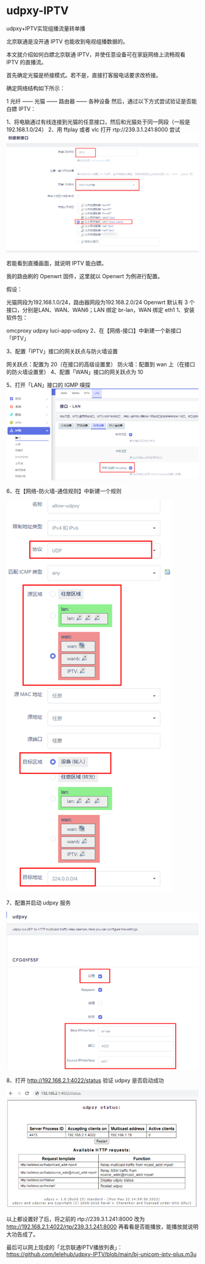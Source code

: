 # udpxy-IPTV
udpxy+IPTV实现组播流量转单播

北京联通是没开通 IPTV 也能收到电视组播数据的。

本文就介绍如何白嫖北京联通 IPTV，并使任意设备可在家庭网络上流畅观看 IPTV 的直播流。

首先确定光猫是桥接模式。若不是，直接打客服电话要求改桥接。

确定网络结构如下所示：

1
光纤 —— 光猫 —— 路由器 —— 各种设备
然后，通过以下方式尝试验证是否能白嫖 IPTV：

1、将电脑通过有线连接到光猫的任意接口，然后和光猫处于同一网段（一般是 192.168.1.0/24）
2、用 ffplay 或者 vlc 打开 rtp://239.3.1.241:8000 尝试
![Alt text](images/image.png)

若能看到直播画面，就说明 IPTV 能白嫖。

我的路由刷的 Openwrt 固件，这里就以 Openwrt 为例进行配置。

假设：

光猫网段为192.168.1.0/24，路由器网段为192.168.2.0/24
Openwrt 默认有 3 个接口，分别是LAN、WAN、WAN6；LAN 绑定 br-lan，WAN 绑定 eth1
1、安装软件包：

omcproxy
udpxy
luci-app-udpxy
2、在【网络-接口】中新建一个新接口「IPTV」


3、配置「IPTV」接口的网关跃点与防火墙设置

网关跃点：配置为 20（在接口的高级设置里）
防火墙：配置到 wan 上（在接口的防火墙设置里）
4、配置「WAN」接口的网关跃点为 10

5、打开「LAN」接口的 IGMP 嗅探
![Alt text](images/image-1.png)


6、在【网络-防火墙-通信规则】中新建一个规则

![Alt text](images/image-2.png)

7、配置并启动 udpxy 服务

![Alt text](images/image-3.png)

8、打开 http://192.168.2.1:4022/status 验证 udpxy 是否启动成功

![Alt text](images/image-4.png)

以上都设置好了后，将之前的 rtp://239.3.1.241:8000 改为 http://192.168.2.1:4022/rtp/239.3.1.241:8000 再看看是否能播放，能播放就说明大功告成了。

最后可以网上现成的「北京联通IPTV播放列表」：https://github.com/lelehub/udpxy-IPTV/blob/main/bj-unicom-iptv-plus.m3u